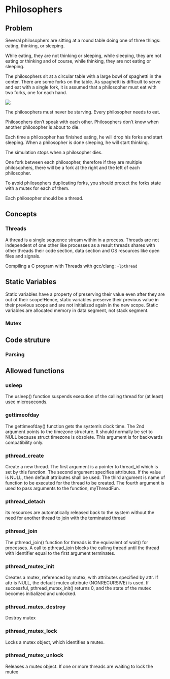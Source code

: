# Philosophers

## Problem
Several philosophers are sitting at a round table doing one of three things: eating,
thinking, or sleeping.

While eating, they are not thinking or sleeping, while sleeping, they are not eating or thinking and of course, while thinking, they are not eating or sleeping.

The philosophers sit at a circular table with a large bowl of spaghetti in the center. There are some forks on the table. As spaghetti is difficult to serve and eat with a single fork, it is assumed that a philosopher must eat with two forks, one for each hand.

![](https://github.com/backslash-zero/Philosophers/blob/main/Philosopher-Illustration.png)

The philosophers must never be starving. Every philosopher needs to eat.

Philosophers don’t speak with each other. Philosophers don’t know when another philosopher is about to die.

Each time a philosopher has finished eating, he will drop his forks and start sleeping.
When a philosopher is done sleeping, he will start thinking.

The simulation stops when a philosopher dies.

One fork between each philosopher, therefore if they are multiple philosophers, there
will be a fork at the right and the left of each philosopher.

To avoid philosophers duplicating forks, you should protect the forks state with a
mutex for each of them.

Each philosopher should be a thread.

## Concepts

### Threads
A thread is a single sequence stream within in a process. Threads are not independent of one other like processes as a result threads shares with other threads their code section, data section and OS resources like open files and signals.

Compiling a C program with Threads with gcc/clang: `-lpthread`

## Static Variables
Static variables have a property of preserving their value even after they are out of their scope!Hence, static variables preserve their previous value in their previous scope and are not initialized again in the new scope.
Static variables are allocated memory in data segment, not stack segment.

### Mutex


## Code struture
### Parsing
## Allowed functions

### usleep
The usleep() function suspends execution of the calling thread for (at least) usec microseconds.

### gettimeofday
The gettimeofday() function gets the system’s clock time.
The 2nd argument points to the timezone structure. It should normally be set to NULL because struct timezone is obsolete. This argument is for backwards compatibility only.

### pthread_create
Create a new thread. 
The first argument is a pointer to thread_id which is set by this function.
The second argument specifies attributes. If the value is NULL, then default attributes shall be used.
The third argument is name of function to be executed for the thread to be created.
The fourth argument is used to pass arguments to the function, myThreadFun.

### pthread_detach
its resources are automatically released back to the system without the need for another thread to join with the terminated thread

### pthread_join
The pthread_join() function for threads is the equivalent of wait() for processes. A call to pthread_join blocks the calling thread until the thread with identifier equal to the first argument terminates.

### pthread_mutex_init
Creates a mutex, referenced by mutex, with attributes specified by attr. If attr is NULL, the default mutex attribute (NONRECURSIVE) is used.
If successful, pthread_mutex_init() returns 0, and the state of the mutex becomes initialized and unlocked.

### pthread_mutex_destroy
Destroy mutex

### pthread_mutex_lock
Locks a mutex object, which identifies a mutex.

### pthread_mutex_unlock
Releases a mutex object. If one or more threads are waiting to lock the mutex
